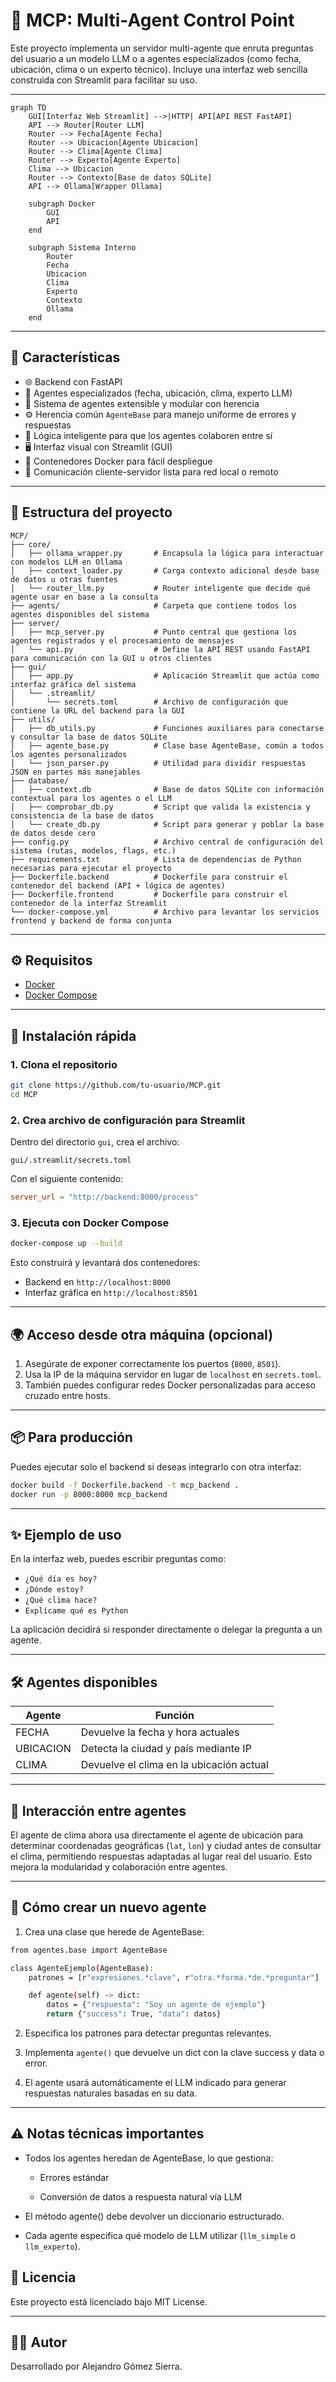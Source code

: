 # 🧠 MCP: Multi-Agent Control Point

Este proyecto implementa un servidor multi-agente que enruta preguntas del usuario a un modelo LLM o a agentes especializados (como fecha, ubicación, clima o un experto técnico). Incluye una interfaz web sencilla construida con Streamlit para facilitar su uso.

---

```mermaid
graph TD
    GUI[Interfaz Web Streamlit] -->|HTTP| API[API REST FastAPI]
    API --> Router[Router LLM]
    Router --> Fecha[Agente Fecha]
    Router --> Ubicacion[Agente Ubicacion]
    Router --> Clima[Agente Clima]
    Router --> Experto[Agente Experto]
    Clima --> Ubicacion
    Router --> Contexto[Base de datos SQLite]
    API --> Ollama[Wrapper Ollama]

    subgraph Docker
        GUI
        API
    end

    subgraph Sistema Interno
        Router
        Fecha
        Ubicacion
        Clima
        Experto
        Contexto
        Ollama
    end

```

---

## 🚀 Características

- 🌐 Backend con FastAPI
- 🧠 Agentes especializados (fecha, ubicación, clima, experto LLM)
- 🧩 Sistema de agentes extensible y modular con herencia
- ⚙️ Herencia común `AgenteBase` para manejo uniforme de errores y respuestas
- 🤖 Lógica inteligente para que los agentes colaboren entre sí
- 🖥️ Interfaz visual con Streamlit (GUI)
- 🐳 Contenedores Docker para fácil despliegue
- 🔌 Comunicación cliente-servidor lista para red local o remoto

---

## 📁 Estructura del proyecto

```
MCP/
├── core/
│   ├── ollama_wrapper.py       # Encapsula la lógica para interactuar con modelos LLM en Ollama
│   ├── context_loader.py       # Carga contexto adicional desde base de datos u otras fuentes
│   └── router_llm.py           # Router inteligente que decide qué agente usar en base a la consulta
├── agents/                     # Carpeta que contiene todos los agentes disponibles del sistema
├── server/
│   ├── mcp_server.py           # Punto central que gestiona los agentes registrados y el procesamiento de mensajes
│   └── api.py                  # Define la API REST usando FastAPI para comunicación con la GUI u otros clientes
├── gui/
│   ├── app.py                  # Aplicación Streamlit que actúa como interfaz gráfica del sistema
│   └── .streamlit/
│       └── secrets.toml        # Archivo de configuración que contiene la URL del backend para la GUI
├── utils/
│   ├── db_utils.py             # Funciones auxiliares para conectarse y consultar la base de datos SQLite
│   ├── agente_base.py          # Clase base AgenteBase, común a todos los agentes personalizados
│   └── json_parser.py          # Utilidad para dividir respuestas JSON en partes más manejables
├── database/
│   ├── context.db              # Base de datos SQLite con información contextual para los agentes o el LLM
│   ├── comprobar_db.py         # Script que valida la existencia y consistencia de la base de datos
│   └── create_db.py            # Script para generar y poblar la base de datos desde cero
├── config.py                   # Archivo central de configuración del sistema (rutas, modelos, flags, etc.)
├── requirements.txt            # Lista de dependencias de Python necesarias para ejecutar el proyecto
├── Dockerfile.backend          # Dockerfile para construir el contenedor del backend (API + lógica de agentes)
├── Dockerfile.frontend         # Dockerfile para construir el contenedor de la interfaz Streamlit
└── docker-compose.yml          # Archivo para levantar los servicios frontend y backend de forma conjunta

```

---

## ⚙️ Requisitos

- [Docker](https://www.docker.com/)
- [Docker Compose](https://docs.docker.com/compose/)

---

## 🧪 Instalación rápida

### 1. Clona el repositorio

```bash
git clone https://github.com/tu-usuario/MCP.git
cd MCP
```

### 2. Crea archivo de configuración para Streamlit

Dentro del directorio `gui`, crea el archivo:

```
gui/.streamlit/secrets.toml
```

Con el siguiente contenido:

```toml
server_url = "http://backend:8000/process"
```

### 3. Ejecuta con Docker Compose

```bash
docker-compose up --build
```

Esto construirá y levantará dos contenedores:

- Backend en `http://localhost:8000`
- Interfaz gráfica en `http://localhost:8501`

---

## 🌍 Acceso desde otra máquina (opcional)

1. Asegúrate de exponer correctamente los puertos (`8000`, `8501`).
2. Usa la IP de la máquina servidor en lugar de `localhost` en `secrets.toml`.
3. También puedes configurar redes Docker personalizadas para acceso cruzado entre hosts.

---

## 📦 Para producción

Puedes ejecutar solo el backend si deseas integrarlo con otra interfaz:

```bash
docker build -f Dockerfile.backend -t mcp_backend .
docker run -p 8000:8000 mcp_backend
```

---

## ✨ Ejemplo de uso

En la interfaz web, puedes escribir preguntas como:

- `¿Qué día es hoy?`
- `¿Dónde estoy?`
- `¿Qué clima hace?`
- `Explícame qué es Python`

La aplicación decidirá si responder directamente o delegar la pregunta a un agente.

---

## 🛠️ Agentes disponibles

| Agente       | Función                                 |
|--------------|------------------------------------------|
| FECHA        | Devuelve la fecha y hora actuales        |
| UBICACION    | Detecta la ciudad y país mediante IP     |
| CLIMA        | Devuelve el clima en la ubicación actual |

---

## 🔄 Interacción entre agentes

El agente de clima ahora usa directamente el agente de ubicación para determinar coordenadas geográficas (`lat`, `lon`) y ciudad antes de consultar el clima, permitiendo respuestas adaptadas al lugar real del usuario. Esto mejora la modularidad y colaboración entre agentes.

---

## 🧩 Cómo crear un nuevo agente

1. Crea una clase que herede de AgenteBase:

```bash
from agentes.base import AgenteBase

class AgenteEjemplo(AgenteBase):
    patrones = [r"expresiones.*clave", r"otra.*forma.*de.*preguntar"]

    def agente(self) -> dict:
        datos = {"respuesta": "Soy un agente de ejemplo"}
        return {"success": True, "data": datos}
```

2. Especifica los patrones para detectar preguntas relevantes.

3. Implementa `agente()` que devuelve un dict con la clave success y data o error.

4. El agente usará automáticamente el LLM indicado para generar respuestas naturales basadas en su data.

---

## ⚠️ Notas técnicas importantes

- Todos los agentes heredan de AgenteBase, lo que gestiona:

    - Errores estándar

    - Conversión de datos a respuesta natural vía LLM

- El método agente() debe devolver un diccionario estructurado.

- Cada agente especifica qué modelo de LLM utilizar (`llm_simple` o `llm_experto`).

## 📄 Licencia

Este proyecto está licenciado bajo MIT License.

---

## 🙋‍♂️ Autor

Desarrollado por Alejandro Gómez Sierra.

